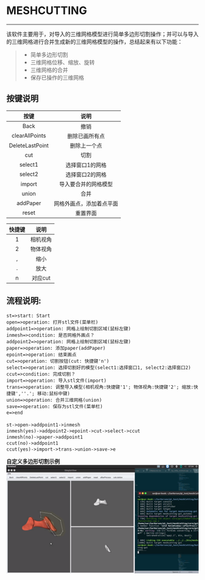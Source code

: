 # MESHCUTTING
------

该软件主要用于，对导入的三维网格模型进行简单多边形切割操作；并可以与导入的三维网格进行合并生成新的三维网格模型的操作，总结起来有以下功能：

> * 简单多边形切割
> * 三维网格位移、缩放、旋转
> * 三维网格的合并
> * 保存已操作的三维网格

## 按键说明 

| 按键        | 说明   |
| :--------:  | :-----:  | 
| Back     | 撤销 | 
| clearAllPoints        |   删除已画所有点   |  
| DeleteLastPoint        |    删除上一个点    |
|cut|切割|
|select1|选择窗口1的网格|
|select2|选择窗口2的网格|
|import|导入要合并的网格模型|
|union|合并|
|addPaper|网格外画点，添加着点平面|
|reset|重置界面|


|快捷键|说明|
| :--------:  | :-----:  |
|1|相机视角|
|2|物体视角|
|,|缩小|
|.|放大|
|n|对应cut|


## 流程说明:

```flow
st=>start: Start
open=>operation: 打开stl文件(菜单栏)
addpoint1=>operation: 网格上绘制切割区域(鼠标左键)
inmesh=>condition: 是否网格外画点？
addpoint2=>operation: 网格上绘制切割区域(鼠标左键)
paper=>operation: 添加paper(addPaper)
epoint=>operation: 结束画点
cut=>operation: 切割按钮(cut: 快捷键'n')
select=>operation: 选择切割好的模型(select1:选择窗口1, select2:选择窗口2)
ccut=>condition: 完成切割？
import=>operation: 导入stl文件(import)
trans=>operation: 调整导入模型(相机视角:快捷键'1'; 物体视角:快捷键'2'; 缩放:快捷键',''.'; 移动:鼠标中键)
union=>operation: 合并三维网格(union)
save=>operation: 保存为stl文件(菜单栏)
e=>end

st->open->addpoint1->inmesh
inmesh(yes)->addpoint2->epoint->cut->select->ccut
inmesh(no)->paper->addpoint1
ccut(no)->addpoint1
ccut(yes)->import->trans->union->save->e
```
**自定义多边形切割示例**
![test](./img/cutting.png)
